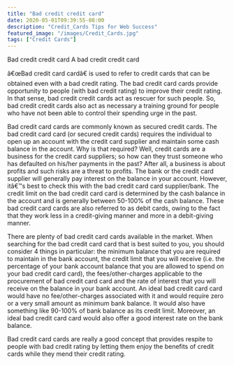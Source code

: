 ```yaml
---
title: "Bad credit credit card"
date: 2020-05-01T09:39:55-08:00
description: "Credit_Cards Tips for Web Success"
featured_image: "/images/Credit_Cards.jpg"
tags: ["Credit Cards"]
---
```


Bad credit credit card
A bad credit credit card

â€œBad credit card cardâ€ is used to refer to credit cards that can be obtained even with a bad credit rating. The bad credit card cards provide opportunity to people (with bad credit rating) to improve their credit rating. In that sense, bad credit credit cards act as rescuer for such people. So, bad credit credit cards also act as necessary a training ground for people who have not been able to control their spending urge in the past. 

Bad credit card cards are commonly known as secured credit cards. The bad credit card card (or secured credit cards) requires the individual to open up an account with the credit card supplier and maintain some cash balance in the account. Why is that required? Well, credit cards are a business for the credit card suppliers; so how can they trust someone who has defaulted on his/her payments in the past? After all, a business is about profits and such risks are a threat to profits. The bank or the credit card supplier will generally pay interest on the balance in your account. However, itâ€™s best to check this with the bad credit card card supplier/bank. The credit limit on the bad credit card card is determined by the cash balance in the account and is generally between 50-100% of the cash balance. These bad credit card cards are also referred to as debit cards, owing to the fact that they work less in a credit-giving manner and more in a debit-giving manner. 

There are plenty of bad credit card cards available in the market. When searching for the bad credit card card that is best suited to you, you should consider 4 things in particular: the minimum balance that you are required to maintain in the bank account, the credit limit that you will receive (i.e. the percentage of your bank account balance that you are allowed to spend on your bad credit card card), the fees/other-charges applicable to the procurement of bad credit card card and the rate of interest that you will receive on the balance in your bank account. An ideal bad credit card card would have no fee/other-charges associated with it and would require zero or a very small amount as minimum bank balance. It would also have something like 90-100% of bank balance as its credit limit. Moreover, an ideal bad credit card card would also offer a good interest rate on the bank balance. 

Bad credit card cards are really a good concept that provides respite to people with bad credit rating by letting them enjoy the benefits of credit cards while they mend their credit rating. 

